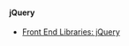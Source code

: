 #### jQuery

* [Front End Libraries: jQuery](https://www.freecodecamp.org/learn/front-end-libraries/jquery)
